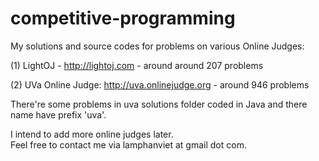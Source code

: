 competitive-programming
=======================

My solutions and source codes for problems on various Online Judges:<br>

(1) LightOJ - http://lightoj.com - around  around 207 problems<br>

(2) UVa Online Judge: http://uva.onlinejudge.org - around 946 problems<br>

There're some problems in uva solutions folder coded in Java and there name have prefix 'uva'.

I intend to add more online judges later.<br>
Feel free to contact me via lamphanviet at gmail dot com.
